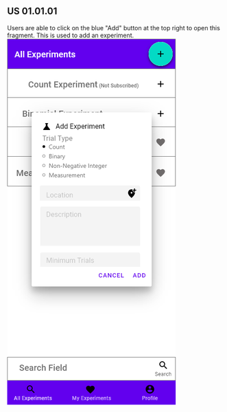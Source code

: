 ## US 01.01.01
Users are able to click on the blue "Add" button at the top right to open this fragment. This is used to add an experiment.
![](https://raw.githubusercontent.com/CMPUT301W21T04/Crowder/master/doc/Storyboard/Add%20Experiment.png)
